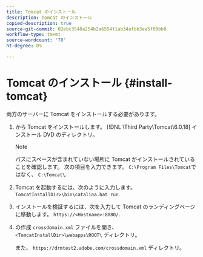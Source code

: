 ```yaml
---
title: Tomcat のインストール
description: Tomcat のインストール
copied-description: true
source-git-commit: 02ebc3548a254b2a6554f1ab34afbb3ea5f09bb8
workflow-type: tm+mt
source-wordcount: '78'
ht-degree: 0%

---
```


# Tomcat のインストール {#install-tomcat}

両方のサーバーに Tomcat をインストールする必要があります。
1. から Tomcat をインストールします。 [!DNL \Third Party\Tomcat\6.0.18\] インストール DVD のディレクトリ。

   >[!NOTE]
   >
   >パスにスペースが含まれていない場所に Tomcat がインストールされていることを確認します。 次の項目を入力できます。 `C:\Program Files\Tomcat`ではなく、 `C:\Tomcat\`.

1. Tomcat を起動するには、次のように入力します。 `TomcatInstallDir>\bin\catalina.bat run`.
1. インストールを検証するには、次を入力して Tomcat のランディングページに移動します。 `https://<Hostname>:8080/`.
1. の作成 `crossdomain.xml` ファイルを開き、 `<TomcatInstallDir>\webapps\ROOT\` ディレクトリ。

   また、 `https://drmtest2.adobe.com/crossdomain.xml` ディレクトリ。
